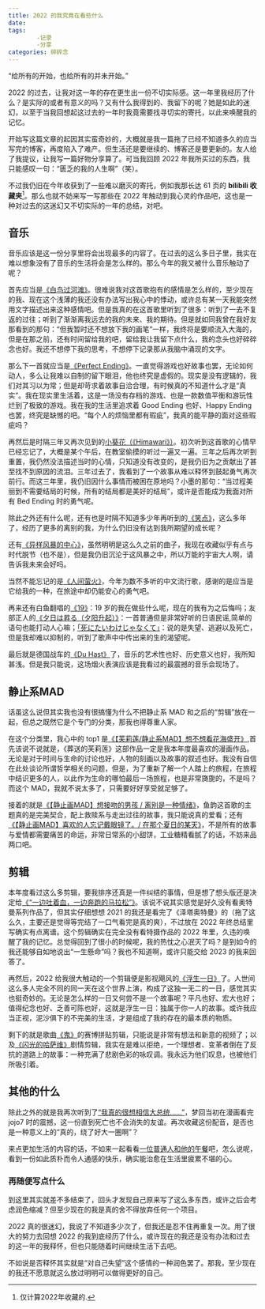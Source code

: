 ```yaml
---
title: 2022 的我究竟在看些什么
date: 
tags: 
        -记录
        -分享
categories: 碎碎念
---
```

“给所有的开始，也给所有的并未开始。”

2022 的过去，让我对这一年的存在更生出一份不切实际感。这一年里我经历了什么？是实际的或者有意义的吗？又有什么我得到的、我留下的呢？她是如此的迷幻，以至于当我回想起这过去的一年时我竟需要找寻切实的寄托，以此来唤醒我的记忆。<!--more-->

开始写这篇文章的起因其实蛮奇妙的，大概就是我一篇拖了已经不知道多久的应当写完的博客，再度陷入了难产。但生活还是要继续的、博客还是要更新的。友人给了我提议，让我写一篇好物分享算了。可当我回顾 2022 年我所买过的东西，我只能感叹一句：“匮乏的我的人生啊”（笑）。

不过我仍旧在今年收获到了一些难以磨灭的寄托，例如我那长达 61 页的 **bilibili 收藏夹**[^1]。那么也就不妨来写一写那些在 2022 年触动到我心灵的作品吧，这也是一种对过去的这迷幻又不切实际的一年的总结，对吧。

## 音乐

音乐应该是这一份分享里将会出现最多的内容了。在过去的这么多日子里，我实在难以想象没有了音乐的生活将会是怎么样的。那么今年的我又被什么音乐触动了呢？

首先应当是[《白鸟过河滩》](https://www.bilibili.com/video/BV12Y411F79B/?vd_source=fd7207b624ef9f703c40505074c70697)。很难说我对这首歌抱有的感情是怎么样的，至少现在的我、现在这个浅薄的我还没有办法写出我心中的悸动，或许总有某一天我能突然用文字描述出来这种感情吧。但是我真的在这首歌里听到了很多：听到了一去不复返的过往；听到了渐渐离我远去的我的未来、我的期待。但是就如同我曾在我好友那看到的那句：“但我暂时还不想放下我的画笔”一样，我终将是要顺流入大海的，但是在那之前，还有时间留给我的吧，留给我让我留下点什么，我的念头也好碎碎念也好。我还不想停下我的思考，不想停下记录那从我脑中涌现的文字。

那么下一首就应当是[《Perfect Ending》](https://www.bilibili.com/video/BV1RU4y1B7Xg/?vd_source=fd7207b624ef9f703c40505074c70697)。一直觉得游戏也好故事也罢，无论如何动人，多么让我难以自制的留下眼泪，他也终究是虚假的。现实是没有逻辑的，我们对其习以为常；但是却苛求着故事自洽合理，有时候真的不知道什么才是“真实”。我在现实里生活着，这是一场没有存档的游戏、也是一款数值平衡和游玩性烂到了极致的游戏。我在我的生活里追求着 Good Ending 也好、Happy Ending 也罢，终究是缺憾的吧。“每个人的烦恼里都有瑕疵”，我真的能平静的面对这些瑕疵吗？

再然后是时隔三年又再次见到的[小葵花（《Himawari》）](https://www.bilibili.com/video/BV1fG4y1p7bM/?vd_source=fd7207b624ef9f703c40505074c70697)。初次听到这首歌的心情早已经忘记了，大概是某个午后，在教室偷摸的听过一遍又一遍。三年之后再次听到重置，我仍然没法描述当时的心情，只知道没有改变的，是我仍旧为之贡献出了甚至找不到原因的流泪。三年过去了，我看到了一个故事从难以释怀到鼓起勇气再次前行。而这三年里，我仍旧因什么事情而被困在原地吗？小墨的那句：“当过程美丽到不需要结局的时候，所有的结局都是美好的结局”，或许是否能成为我面对所有 Bed Ending 时的勇气呢。

除此之外还有什么呢，还有也是时隔不知道多少年再听到的[《笑点》](https://www.bilibili.com/video/BV1wK411z74b/?spm_id_from=333.999.0.0&vd_source=fd7207b624ef9f703c40505074c70697)，这么多年了，经历了更多的离别的我，为什么仍旧没有达到我所期望的成长呢？

还有[《异样风暴的中心》](https://www.bilibili.com/video/BV1js411Q7Vc/?vd_source=fd7207b624ef9f703c40505074c70697)，虽然明明是这么久之前的曲子，我现在收藏似乎有点与时代脱节（也不是），但是我仍旧沉沦于这风暴之中，所以万能的宇宙大人啊，请告诉我未来会好吗。

当然不能忘记的是[《人间萤火》](https://www.bilibili.com/video/BV1sW4y1t72k/?vd_source=fd7207b624ef9f703c40505074c70697)，今年为数不多听的中文流行歌，感谢的是应当是它给我的一种，在旅途中却仍能安心的勇气吧。

再来还有白鱼翻唱的[《19》](https://www.bilibili.com/video/BV13r4y1V7co/?vd_source=fd7207b624ef9f703c40505074c70697)：19 岁的我在做些什么呢，现在的我有为之后悔吗；友部正人的[《夕日は昇る（夕阳升起）》](https://www.bilibili.com/video/BV1P44y1Y748/?vd_source=fd7207b624ef9f703c40505074c70697)：一首普通但是非常好听的日语民谣,简单的语句也能打动人心嘛；[「死にたいわけじゃなくて」](https://www.bilibili.com/video/BV1rd4y147E8/?spm_id_from=333.999.0.0&vd_source=fd7207b624ef9f703c40505074c70697)：说的是失望、逃避以及死亡，但是我却难以抑制的，听到了歌声中中传出来的生的渴望呢。

最后就是德国战车的[《Du Hast》](https://www.bilibili.com/video/BV1PL411n7dq/?vd_source=fd7207b624ef9f703c40505074c70697)了，音乐的艺术性也好、历史意义也好，我所知甚浅。但是我只能说，这场烟火表演应该是我看过的最震撼的音乐会现场了。

## 静止系MAD

话虽这么说但其实我也没有很搞懂为什么不把静止系 MAD 和之后的“剪辑”放在一起，但总之既然它是个专门的分类，那我也得尊重人家。

在这个分类里，我心中的 top1 是[《【芙莉莲/静止系MAD】想不想看花海盛开》](https://www.bilibili.com/video/BV1c3411K7Mt/?vd_source=fd7207b624ef9f703c40505074c70697),首先该说不说就是，《葬送的芙莉莲》这部作品一定是我本年度最喜欢的漫画作品。无论是对于时间与生命的讨论也好，人物的刻画以及故事的叙述也好。我没有自信在此处谈论所谓哲学相关的问题，但是，为了重新了解一个人踏上的旅程，在旅程中结识更多的人，以此作为生命的哪怕最后一场旅程，也是非常旖旎的，不是吗？而这个 MAD，我就不说太多了，只需要好好享受就足够了。

接着的就是[《【静止画MAD】想接吻的男孩 / 离别是一种情绪》](https://www.bilibili.com/video/BV13B4y1j7K9/?spm_id_from=333.788.recommend_more_video.-1&vd_source=fd7207b624ef9f703c40505074c70697)，鱼韵这首歌的主题真的是完美契合，配上救赎系与走出过往的故事，我只能说真的爱看；还有[《【静止画MAD】喜欢的人忘记戴眼镜了。/ 在那个夏日的某天》](https://www.bilibili.com/video/BV1qa411Q7f9/?vd_source=fd7207b624ef9f703c40505074c70697)，不是所有的故事与爱情都需要痛苦的命运，非常日常系的小甜饼，工业糖精看腻了的话，不妨来品两口吧。

## 剪辑

本年度看过这么多剪辑，要我排序还真是一件纠结的事情，但是想了想头版还是决定给[《“一边吐着血，一边奔跑的马拉松”》](https://www.bilibili.com/video/BV1zi4y1T7ax/?vd_source=fd7207b624ef9f703c40505074c70697)。该说不说其实感觉是好久没有看奥特曼系列作品了，但其实仔细想想 2021 的我还是看完了《泽塔奥特曼》的（拖了这么久，主要还是觉得等完结了一口气看完是真的爽），不过放在 2022 年终总结里写确实有点离谱。这个剪辑确实在完全没有看特摄作品的 2022 年里，久违的唤醒了我的记忆。总觉得回到了很小的时候呢，我的热忱之心泯灭了吗？是到如今的我还能够自如地说出“一生懸命”吗？我也不知道啊，或许只能交给 2023 的我来回答了。

再然后，2022 给我很大触动的一个剪辑便是影视飓风的[《浮生一日》](https://www.bilibili.com/video/BV1rR4y1y7fG/?vd_source=fd7207b624ef9f703c40505074c70697)了。人世间这么多人完全不同的同一天在这个世界上演，构成了这独一无二的一日，感觉其实也挺奇妙的。无论是怎么样的一日又何尝不是一个故事呢？平凡也好、宏大也好；值得纪念也好、乏善可陈也好，这就是浮生一日：独属于你一人的故事。或许我应当正视，泥沙俱下的不完美的生活，才是组成了我的存在的最本质的物质。

剩下的就是歌曲[《鬼》](https://www.bilibili.com/video/BV16K411d72A/?spm_id_from=333.999.0.0&vd_source=fd7207b624ef9f703c40505074c70697)的赛博拼贴剪辑，只能说是非常有想法和新意的视频了；以及[《闪光的哈萨维》](https://www.bilibili.com/video/BV1ZK4y137dE/?vd_source=fd7207b624ef9f703c40505074c70697)剧情剪辑，我实在是难以拒绝，一个理想者、变革者倒在了反抗的道路上的故事：一种充满了悲剧色彩的咏叹调。我永远为他们叹息，也被他们所吸引着。

## 其他的什么

除此之外的就是我再次听到了[“我真的很想相信大总统……”](https://www.bilibili.com/video/BV1iv411V7MA/?spm_id_from=333.999.0.0&vd_source=fd7207b624ef9f703c40505074c70697)，梦回当初在漫画看完 jojo7 时的震撼，这一份直到死亡也不会消失的友谊。再次收藏这份配音，是否也是一种意义上的“真的，绕了好大一圈啊”？

来点更加生活的内容的话，不如来一起看看[一位普通人和他的午餐](https://www.bilibili.com/video/BV1484y1s787/?vd_source=fd7207b624ef9f703c40505074c70697)吧，怎么说呢，看到一份如此质朴而令人通感的快乐，确实能治愈在生活里疲累不堪的心。

### 再随便写点什么

到这里其实就差不多结束了，回头才发现自己原来写了这么多东西，或许之后会考虑润色缩减？但至少现在的我是真的舍不得放弃任何一个项目。

2022 真的很迷幻，我说了不知道多少次了，但我还是忍不住再重复一次。用了很大的努力去回想 2022 的我到底经历了什么，或许现在的我还是没有办法和过去的这一年的我释怀，但也只能随着时间继续生活下去吧。

不如说是否释怀其实就是“对自己失望”这个感情的一种润色罢了。那我，至少现在的我还不愿意就这么放过明明可以做得更好的自己。

[^1]:仅计算2022年收藏的.

